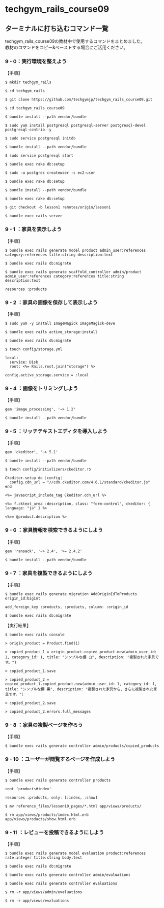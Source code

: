 # techgym_rails_course09  
  
## ターミナルに打ち込むコマンド一覧​  
  
techgym_rails_course09の教材中で使用するコマンドをまとめました。  
教材のコマンドをコピー&ペーストする場合にご活用ください。  
  
### 9 - 0：実行環境を整えよう  
【手順】  
```
$ mkdir techgym_rails
```  
  
```
$ cd techgym_rails
```  
  
```
$ git clone https://github.com/techgymjp/techgym_rails_course09.git
```  
  
```
$ cd techgym_rails_course09
```  
  
```
$ bundle install --path vendor/bundle
```  
  
```
$ sudo yum install postgresql postgresql-server postgresql-devel postgresql-contrib -y
```  
  
```
$ sudo service postgresql initdb
```  
  
```
$ bundle install --path vendor/bundle
```  
  
```
$ sudo service postgresql start
```  
  
```
$ bundle exec rake db:setup
```  
  
```
$ sudo -u postgres createuser -s ec2-user
```  
  
```
$ bundle exec rake db:setup
```  
  
```
$ bundle install --path vendor/bundle
```  
  
```
$ bundle exec rake db:setup
```  
  
```
$ git checkout -b lesson1 remotes/origin/lesson1
```  
  
```
$ bundle exec rails server
```  
  
### 9 - 1 ：家具を表示しよう  
【手順】  
```  
$ bundle exec rails generate model product admin_user:references category:references title:string description:text
```  
  
```  
$ bundle exec rails db:migrate
```  
  
```  
$ bundle exec rails generate scaffold_controller admin/product admin_user:references category:references title:string description:text
```  
  
```  
resources :products
```  
  
### 9 - 2 ：家具の画像を保存して表示しよう  
【手順】  
```  
$ sudo yum -y install ImageMagick ImageMagick-deve
```  
  
```  
$ bundle exec rails active_storage:install
```  
  
```  
$ bundle exec rails db:migrate
```  
  
```  
$ touch config/storage.yml
```  
  
```  
local:
  service: Disk
  root: <%= Rails.root.join("storage") %>

```  
  
```  
config.active_storage.service = :local
```  
  
### 9 - 4 ：画像をトリミングしよう  
【手順】  
```  
gem 'image_processing', '~> 1.2'
```  
  
```  
$ bundle install --path vendor/bundle
```  
  
### 9 - 5 ：リッチテキストエディタを導入しよう  
【手順】  
```  
gem 'ckeditor', '~> 5.1'
```  
  
```  
$ bundle install --path vendor/bundle
```  
  
```  
$ touch config/initializers/ckeditor.rb
```  
  
```  
Ckeditor.setup do |config|
  config.cdn_url = "//cdn.ckeditor.com/4.6.1/standard/ckeditor.js"
end
```  
  
```  
<%= javascript_include_tag Ckeditor.cdn_url %>
```  
  
```  
<%= f.cktext_area :description, class: "form-control", ckeditor: { language: "ja" } %>
```  
  
```  
<%== @product.description %>
```  
  
### 9 - 6 ：家具情報を検索できるようにしよう  
【手順】  
```  
gem 'ransack', '~> 2.4', '>= 2.4.2'
```  
  
```  
$ bundle install --path vendor/bundle
```  
  
### 9 - 7 ：家具を複製できるようにしよう  
【手順】  
```  
$ bundle exec rails generate migration AddOriginIdToProducts origin_id:bigint
```  
  
```  
add_foreign_key :products, :products, column: :origin_id
```  
  
```  
$ bundle exec rails db:migrate
```  
  
【実行結果】  
```  
$ bundle exec rails console
```  
  
```  
> origin_product = Product.find(1)
```  
  
```  
> copied_product_1 = origin_product.copied_product.new(admin_user_id: 1, category_id: 1, title: "シンプルな棚 白", description: "複製された家具です。")
```  
  
```  
> copied_product_1.save
```  
  
```  
> copied_product_2 = copied_product_1.copied_product.new(admin_user_id: 1, category_id: 1, title: "シンプルな棚 黒", description: "複製された家具から、さらに複製された家具です。")
```  
  
```  
> copied_product_2.save
```  
  
```  
> copied_product_2.errors.full_messages
```  
  
### 9 - 8 ：家具の複製ページを作ろう  
【手順】  
```  
$ bundle exec rails generate controller admin/products/copied_products
```    
  
### 9 - 10 ：ユーザーが閲覧するページを作成しよう  
【手順】  

```
$ bundle exec rails generate controller products
```  
  
```
root 'products#index'

resources :products, only: [:index, :show]
```  
  
```
$ mv reference_files/lesson10_pages/*.html app/views/products/
```  
  
```
$ rm app/views/products/index.html.erb app/views/products/show.html.erb
```
  
### 9 - 11 ：レビューを投稿できるようにしよう  
【手順】  
```
$ bundle exec rails generate model evaluation product:references rate:integer title:string body:text
```  
  
```
$ bundle exec rails db:migrate
```  
  
```
$ bundle exec rails generate controller admin/evaluations
```  
  
```
$ bundle exec rails generate controller evaluations
```  
  
```
$ rm -r app/views/admin/evaluations
```  
  
```
$ rm -r app/views/evaluations
```  
  